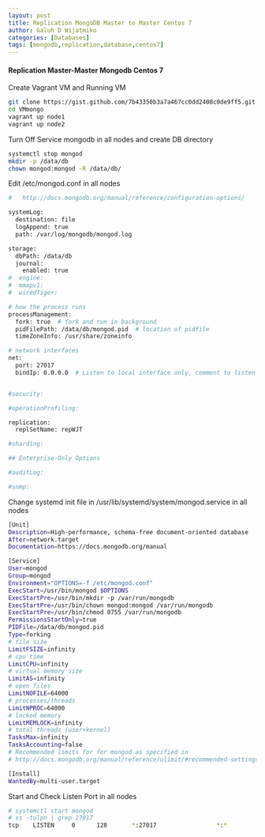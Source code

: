 ```yaml
---
layout: post
title: Replication MongoDB Master to Master Centos 7
author: Galuh D Wijatmiko
categories: [Databases]
tags: [mongodb,replication,database,centos7]
---
```


#### Replication Master-Master Mongodb Centos 7 ####

Create Vagrant VM and Running VM

```bash
git clone https://gist.github.com/7b43350b3a7a467cc0dd2408c0de9ff5.git VMmongo
cd VMmongo
vagrant up node1
vagrant up node2
```

Turn Off Service mongodb in all nodes and create DB directory

```bash
systemctl stop mongod
mkdir -p /data/db
chown mongod:mongod -R /data/db/
```

Edit /etc/mongod.conf in all nodes

```bash
#   http://docs.mongodb.org/manual/reference/configuration-options/

systemLog:
  destination: file
  logAppend: true
  path: /var/log/mongodb/mongod.log

storage:
  dbPath: /data/db
  journal:
    enabled: true
#  engine:
#  mmapv1:
#  wiredTiger:

# how the process runs
processManagement:
  fork: true  # fork and run in background
  pidFilePath: /data/db/mongod.pid  # location of pidfile
  timeZoneInfo: /usr/share/zoneinfo

# network interfaces
net:
  port: 27017
  bindIp: 0.0.0.0  # Listen to local interface only, comment to listen on all interfaces.


#security:

#operationProfiling:

replication:
  replSetName: repWJT

#sharding:

## Enterprise-Only Options

#auditLog:

#snmp:
```


Change systemd init file in /usr/lib/systemd/system/mongod.service in all nodes

```bash
[Unit]
Description=High-performance, schema-free document-oriented database
After=network.target
Documentation=https://docs.mongodb.org/manual

[Service]
User=mongod
Group=mongod
Environment="OPTIONS=-f /etc/mongod.conf"
ExecStart=/usr/bin/mongod $OPTIONS
ExecStartPre=/usr/bin/mkdir -p /var/run/mongodb
ExecStartPre=/usr/bin/chown mongod:mongod /var/run/mongodb
ExecStartPre=/usr/bin/chmod 0755 /var/run/mongodb
PermissionsStartOnly=true
PIDFile=/data/db/mongod.pid
Type=forking
# file size
LimitFSIZE=infinity
# cpu time
LimitCPU=infinity
# virtual memory size
LimitAS=infinity
# open files
LimitNOFILE=64000
# processes/threads
LimitNPROC=64000
# locked memory
LimitMEMLOCK=infinity
# total threads (user+kernel)
TasksMax=infinity
TasksAccounting=false
# Recommended limits for for mongod as specified in
# http://docs.mongodb.org/manual/reference/ulimit/#recommended-settings

[Install]
WantedBy=multi-user.target
```

Start and Check Listen Port in all nodes

```bash
# systemctl start mongod
# ss -tulpn | grep 27017
tcp    LISTEN     0      128       *:27017                 *:*                   users:(("mongod",pid=6663,fd=11))
```



